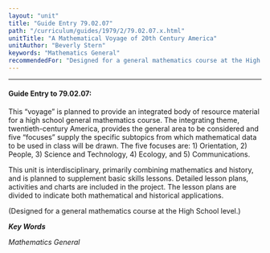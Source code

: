 ```yaml
---
layout: "unit"
title: "Guide Entry 79.02.07"
path: "/curriculum/guides/1979/2/79.02.07.x.html"
unitTitle: "A Mathematical Voyage of 20th Century America"
unitAuthor: "Beverly Stern"
keywords: "Mathematics General"
recommendedFor: "Designed for a general mathematics course at the High School level."
---
```

<body>
<hr/>
<h4>
Guide Entry to 79.02.07:
</h4>
This “voyage” is planned to provide an integrated body of resource material for a high school general mathematics course.  The integrating theme, twentieth-century America, provides the general area to be considered and five “focuses” supply the specific subtopics from which mathematical data to be used in class will be drawn.  The five focuses are: 1) Orientation, 2) People, 3) Science and Technology, 4) Ecology, and 5) Communications.
<p>
This unit is interdisciplinary, primarily combining mathematics and history, and is planned to supplement basic skills lessons.  Detailed lesson plans, activities and charts are included in the project.  The lesson plans are divided to indicate both mathematical and historical applications.
</p>
<p>
(Designed for a general mathematics course at the High School level.)
</p>
<p>
<b>
<i>
Key Words
</i>
</b>
<br/>
</p>
<p>
<i>
Mathematics General
</i>
</p>
</body>